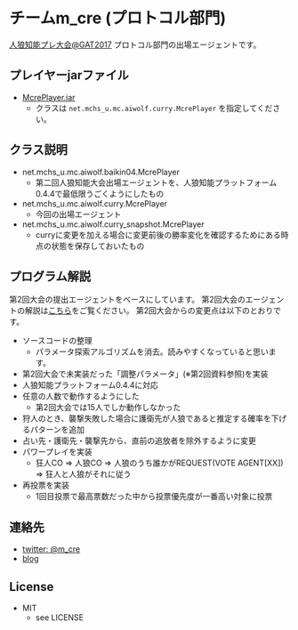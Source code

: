 チームm_cre (プロトコル部門)
====

[人狼知能プレ大会@GAT2017](http://aiwolf.org/event-2/gat2017) プロトコル部門の出場エージェントです。

## プレイヤーjarファイル

* [McrePlayer.jar](/McrePlayer.jar)
  + クラスは ```net.mchs_u.mc.aiwolf.curry.McrePlayer``` を指定してください。

## クラス説明

* net.mchs_u.mc.aiwolf.baikin04.McrePlayer
  + 第二回人狼知能大会出場エージェントを、人狼知能プラットフォーム0.4.4で最低限うごくようにしたもの
* net.mchs_u.mc.aiwolf.curry.McrePlayer
  + 今回の出場エージェント
* net.mchs_u.mc.aiwolf.curry_snapshot.McrePlayer
  + curryに変更を加える場合に変更前後の勝率変化を確認するためにある時点の状態を保存しておいたもの

## プログラム解説

第2回大会の提出エージェントをベースにしています。
第2回大会のエージェントの解説は[こちら](http://aiwolf.org/control-panel/wp-content/uploads/2016/08/m_cre_CEDEC2016.pdf)をご覧ください。
第2回大会からの変更点は以下のとおりです。

* ソースコードの整理
  + パラメータ探索アルゴリズムを消去。読みやすくなっていると思います。
* 第2回大会で未実装だった「調整パラメータ」(※第2回資料参照)を実装
* 人狼知能プラットフォーム0.4.4に対応
* 任意の人数で動作するようにした
  + 第2回大会では15人でしか動作しなかった
* 狩人のとき、襲撃失敗した場合に護衛先が人狼であると推定する確率を下げるパターンを追加
* 占い先・護衛先・襲撃先から、直前の追放者を除外するように変更
* パワープレイを実装
  + 狂人CO ⇒ 人狼CO ⇒ 人狼のうち誰かがREQUEST(VOTE AGENT[XX]) ⇒ 狂人と人狼がそれに従う
* 再投票を実装
  + 1回目投票で最高票数だった中から投票優先度が一番高い対象に投票

## 連絡先

* [twitter: @m_cre](https://twitter.com/m_cre)
* [blog](http://www.mchs-u.net/mc/)

## License

* MIT
  + see LICENSE
